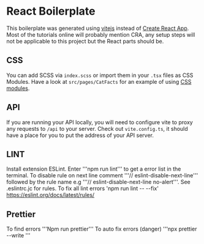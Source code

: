 # React Boilerplate

This boilerplate was generated using [vitejs](https://vitejs.dev/) instead of [Create React App](https://create-react-app.dev/). Most of the tutorials online will probably mention CRA, any setup steps will not be applicable to this project but the React parts should be.

## CSS

You can add SCSS via `index.scss` or import them in your `.tsx` files as CSS Modules. Have a look at `src/pages/CatFacts` for an example of using [CSS modules](https://css-tricks.com/css-modules-part-1-need/).

## API

If you are running your API locally, you will need to configure vite to proxy any requests to `/api` to your server. Check out `vite.config.ts`, it should have a place for you to put the address of your API server.

## LINT

Install extension ESLint. Enter '''npm run lint''' to get a error list in the terminal.
To disable rule on next line comment '''// eslint-disable-next-line''' followed by the rule name e.g '''// eslint-disable-next-line no-alert'''.
See .eslintrc.jc for rules.
To fix all lint errors 'npm run lint -- --fix'
https://eslint.org/docs/latest/rules/

## Prettier

To find errors '''Npm run prettier'''
To auto fix errors (danger) '''npx prettier --write <file>'''

